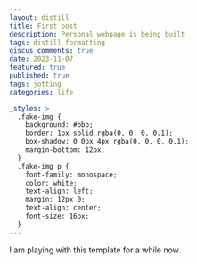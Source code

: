 ```yaml
---
layout: distill
title: First post
description: Personal webpage is being built
tags: distill formatting
giscus_comments: true
date: 2023-11-07
featured: true
published: true
tags: jotting
categories: life

_styles: >
  .fake-img {
    background: #bbb;
    border: 1px solid rgba(0, 0, 0, 0.1);
    box-shadow: 0 0px 4px rgba(0, 0, 0, 0.1);
    margin-bottom: 12px;
  }
  .fake-img p {
    font-family: monospace;
    color: white;
    text-align: left;
    margin: 12px 0;
    text-align: center;
    font-size: 16px;
  }
---
```


I am playing with this template for a while now.
